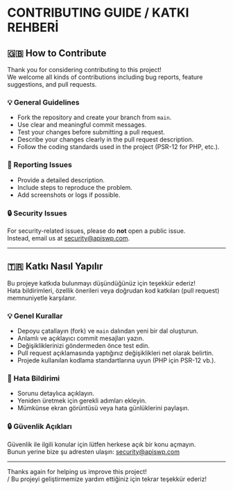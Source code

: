 # CONTRIBUTING GUIDE / KATKI REHBERİ

## 🇬🇧 How to Contribute

Thank you for considering contributing to this project!  
We welcome all kinds of contributions including bug reports, feature suggestions, and pull requests.

### 💡 General Guidelines

- Fork the repository and create your branch from `main`.
- Use clear and meaningful commit messages.
- Test your changes before submitting a pull request.
- Describe your changes clearly in the pull request description.
- Follow the coding standards used in the project (PSR-12 for PHP, etc.).

### 🐛 Reporting Issues

- Provide a detailed description.
- Include steps to reproduce the problem.
- Add screenshots or logs if possible.

### 🔒 Security Issues

For security-related issues, please do **not** open a public issue.  
Instead, email us at [security@apiswp.com](mailto:security@apiswp.com).

---

## 🇹🇷 Katkı Nasıl Yapılır

Bu projeye katkıda bulunmayı düşündüğünüz için teşekkür ederiz!  
Hata bildirimleri, özellik önerileri veya doğrudan kod katkıları (pull request) memnuniyetle karşılanır.

### 💡 Genel Kurallar

- Depoyu çatallayın (fork) ve `main` dalından yeni bir dal oluşturun.
- Anlamlı ve açıklayıcı commit mesajları yazın.
- Değişikliklerinizi göndermeden önce test edin.
- Pull request açıklamasında yaptığınız değişiklikleri net olarak belirtin.
- Projede kullanılan kodlama standartlarına uyun (PHP için PSR-12 vb.).

### 🐛 Hata Bildirimi

- Sorunu detaylıca açıklayın.
- Yeniden üretmek için gerekli adımları ekleyin.
- Mümkünse ekran görüntüsü veya hata günlüklerini paylaşın.

### 🔒 Güvenlik Açıkları

Güvenlik ile ilgili konular için lütfen herkese açık bir konu açmayın.  
Bunun yerine bize şu adresten ulaşın: [security@apiswp.com](mailto:security@apiswp.com)

---

Thanks again for helping us improve this project!  
/ Bu projeyi geliştirmemize yardım ettiğiniz için tekrar teşekkür ederiz!
